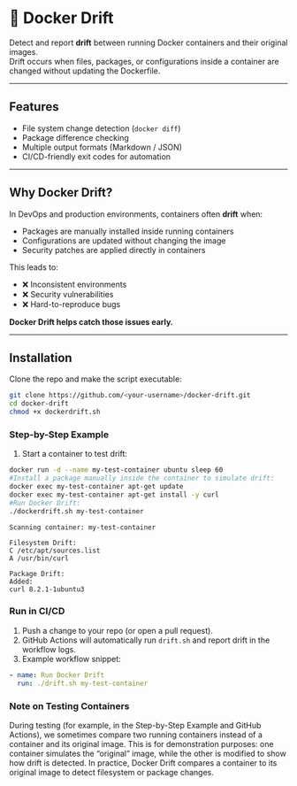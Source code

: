 # 🐳 Docker Drift

Detect and report **drift** between running Docker containers and their original images.  
Drift occurs when files, packages, or configurations inside a container are changed without updating the Dockerfile.

---

## Features
-  File system change detection (`docker diff`)
-  Package difference checking 
-  Multiple output formats (Markdown / JSON)
-  CI/CD-friendly exit codes for automation

---

## Why Docker Drift?
In DevOps and production environments, containers often **drift** when:
- Packages are manually installed inside running containers  
- Configurations are updated without changing the image  
- Security patches are applied directly in containers  

This leads to:
- ❌ Inconsistent environments  
- ❌ Security vulnerabilities  
- ❌ Hard-to-reproduce bugs  

**Docker Drift helps catch those issues early.**


---


## Installation 
Clone the repo and make the script executable:
```bash
git clone https://github.com/<your-username>/docker-drift.git
cd docker-drift
chmod +x dockerdrift.sh
```
### Step-by-Step Example

1. Start a container to test drift:
```bash
docker run -d --name my-test-container ubuntu sleep 60
#Install a package manually inside the container to simulate drift:
docker exec my-test-container apt-get update
docker exec my-test-container apt-get install -y curl
#Run Docker Drift:
./dockerdrift.sh my-test-container
```
```## Example Output:
Scanning container: my-test-container

Filesystem Drift:
C /etc/apt/sources.list
A /usr/bin/curl

Package Drift:
Added:
curl 8.2.1-1ubuntu3
```

### Run in CI/CD

1. Push a change to your repo (or open a pull request).
2. GitHub Actions will automatically run `drift.sh` and report drift in the workflow logs.
3. Example workflow snippet:
```yaml
- name: Run Docker Drift
  run: ./drift.sh my-test-container
```
### Note on Testing Containers

During testing (for example, in the Step-by-Step Example and GitHub Actions), we sometimes compare two running containers instead of a container and its original image.
This is for demonstration purposes: one container simulates the “original” image, while the other is modified to show how drift is detected.
In practice, Docker Drift compares a container to its original image to detect filesystem or package changes.
